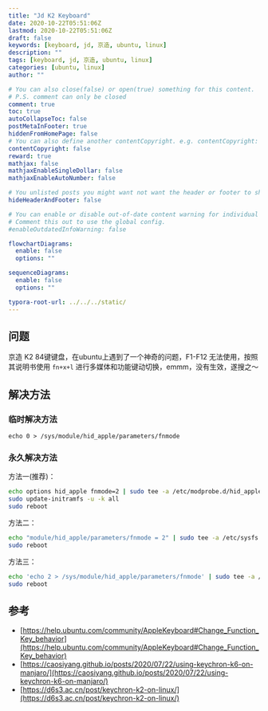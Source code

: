 ```yaml
---
title: "Jd K2 Keyboard"
date: 2020-10-22T05:51:06Z
lastmod: 2020-10-22T05:51:06Z
draft: false
keywords: [keyboard, jd, 京造, ubuntu, linux]
description: ""
tags: [keyboard, jd, 京造, ubuntu, linux]
categories: [ubuntu, linux]
author: ""

# You can also close(false) or open(true) something for this content.
# P.S. comment can only be closed
comment: true
toc: true
autoCollapseToc: false
postMetaInFooter: true
hiddenFromHomePage: false
# You can also define another contentCopyright. e.g. contentCopyright: "This is another copyright."
contentCopyright: false
reward: true
mathjax: false
mathjaxEnableSingleDollar: false
mathjaxEnableAutoNumber: false

# You unlisted posts you might want not want the header or footer to show
hideHeaderAndFooter: false

# You can enable or disable out-of-date content warning for individual post.
# Comment this out to use the global config.
#enableOutdatedInfoWarning: false

flowchartDiagrams:
  enable: false
  options: ""

sequenceDiagrams: 
  enable: false
  options: ""

typora-root-url: ../../../static/
---
```

## 问题

京造 K2 84键键盘，在ubuntu上遇到了一个神奇的问题，F1-F12 无法使用，按照其说明书使用 `fn+x+l` 进行多媒体和功能键动切换，emmm，没有生效，遂搜之～
<!--more-->
## 解决方法

### 临时解决方法

`echo 0 > /sys/module/hid_apple/parameters/fnmode`

### 永久解决方法

方法一(推荐)：

```bash
echo options hid_apple fnmode=2 | sudo tee -a /etc/modprobe.d/hid_apple.conf
sudo update-initramfs -u -k all
sudo reboot
```

方法二：

```bash
echo "module/hid_apple/parameters/fnmode = 2" | sudo tee -a /etc/sysfs.conf
sudo reboot
```

方法三：

```bash
echo 'echo 2 > /sys/module/hid_apple/parameters/fnmode' | sudo tee -a /etc/rc.local
sudo reboot
```

## 参考

- [https://help.ubuntu.com/community/AppleKeyboard#Change_Function_Key_behavior](https://help.ubuntu.com/community/AppleKeyboard#Change_Function_Key_behavior)
- [https://caosiyang.github.io/posts/2020/07/22/using-keychron-k6-on-manjaro/](https://caosiyang.github.io/posts/2020/07/22/using-keychron-k6-on-manjaro/)
- [https://d6s3.ac.cn/post/keychron-k2-on-linux/](https://d6s3.ac.cn/post/keychron-k2-on-linux/)
